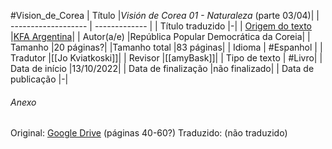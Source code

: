 #Vision_de_Corea 
| Título              |_Visión de Corea 01 - Naturaleza_ (parte 03/04)|
| ------------------- | ------------- |
| Título traduzido    |-|
| [Origem do texto](https://kfaargentina.files.wordpress.com/2019/03/vision-de-corea-1-naturaleza.pdf)   |[KFA Argentina](https://kfaargentina.files.wordpress.com/2019/03/vision-de-corea-1-naturaleza.pdf)|
| Autor(a/e)          |República Popular Democrática da Coreia|
| Tamanho             |20 páginas?|
|Tamanho total        |83 páginas|
| Idioma              | #Espanhol |
| Tradutor            |[[Jo Kviatkoski]]|
| Revisor             |[[amyBask]]|
| Tipo de texto       | #Livro|
| Data de início      |13/10/2022|
| Data de finalização |não finalizado|
| Data de publicação  |-|

###### Anexo
Original: [Google Drive](https://drive.google.com/drive/folders/0B5aXB074TCjIZVJoWlktUU1WeGs?resourcekey=0-GvnL_D82eufCFbNEierNeA) (páginas 40-60?)
Traduzido: (não traduzido)